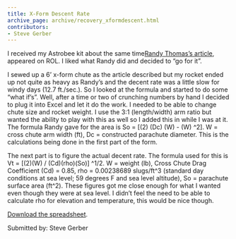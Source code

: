 ```yaml
---
title: X-Form Descent Rate
archive_page: archive/recovery_xformdescent.html
contributors:
- Steve Gerber
---
```

I received my Astrobee kit about the same time[Randy Thomas’s article](http://www.rocketryonline.com/how-to/astrobee/astrobee_proj.html), appeared on ROL. I liked what Randy did and decided to “go for it”.

I sewed up a 6’ x-form chute as the article described but my rocket ended up not quite as heavy as Randy’s and the decent rate was a little slow for windy days (12.7 ft./sec.). So I looked at the formula and started to do some “what if’s”. Well, after a time or two of crunching numbers by hand I decided to plug it into Excel and let it do the work. I needed to be able to change chute size and rocket weight. I use the 3:1 (length/width) arm ratio but wanted the ability to play with this as well so I added this in while I was at it. The formula Randy gave for the area is So = [(2) (Dc) (W) - (W) ^2]. W = cross chute arm width (ft), Dc = constructed parachute diameter. This is the calculations being done in the first part of the form.

The next part is to figure the actual decent rate. The formula used for this is Vt = [(2)(W) / (Cd)(rho)(So)] ^1/2. W = weight (lb), Cross Chute Drag Coefficient (Cd) = 0.85, rho = 0.00238689 slugs/ft^3 (standard day conditions at sea level; 59 degrees F and sea level altitude), So = parachute surface area (ft^2). These figures got me close enough for what I wanted even though they were at sea level. I didn’t feel the need to be able to calculate rho for elevation and temperature, this would be nice though.

[Download the spreadsheet](xformdescent.xls).

Submitted by: Steve Gerber

